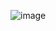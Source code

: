 ![image](https://github.com/PauloRTC/Grup-47-QRmeat/assets/162343860/4ad9826d-ac81-476a-b4e5-5e18a7656c60)

